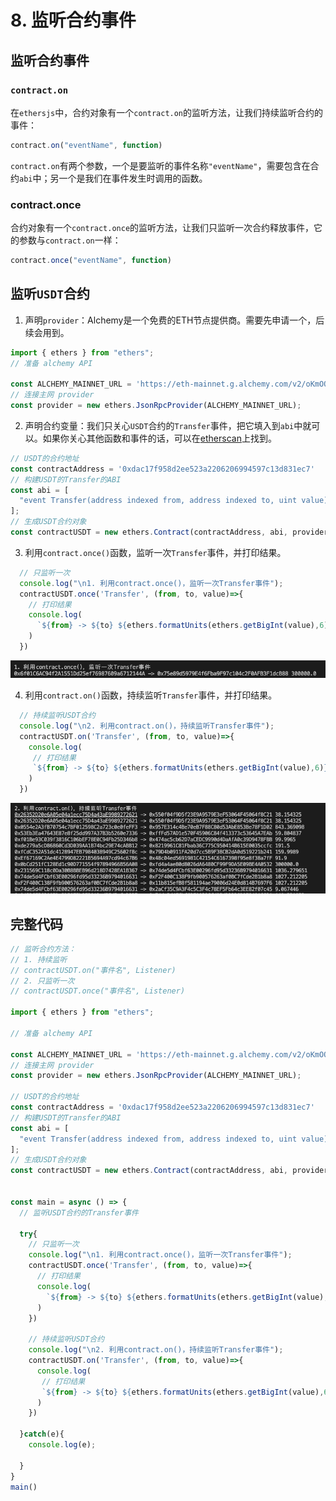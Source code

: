 

# 8. 监听合约事件



## 监听合约事件

### `contract.on`
在`ethersjs`中，合约对象有一个`contract.on`的监听方法，让我们持续监听合约的事件：

```js
contract.on("eventName", function)
```
`contract.on`有两个参数，一个是要监听的事件名称`"eventName"`，需要包含在合约`abi`中；另一个是我们在事件发生时调用的函数。

### contract.once

合约对象有一个`contract.once`的监听方法，让我们只监听一次合约释放事件，它的参数与`contract.on`一样：

```js
contract.once("eventName", function)
```

## 监听`USDT`合约

1. 声明`provider`：Alchemy是一个免费的ETH节点提供商。需要先申请一个，后续会用到。

  ```js
  import { ethers } from "ethers";
  // 准备 alchemy API

  const ALCHEMY_MAINNET_URL = 'https://eth-mainnet.g.alchemy.com/v2/oKmOQKbneVkxgHZfibs-iFhIlIAl6HDN';
  // 连接主网 provider
  const provider = new ethers.JsonRpcProvider(ALCHEMY_MAINNET_URL);
  ```

2. 声明合约变量：我们只关心`USDT`合约的`Transfer`事件，把它填入到`abi`中就可以。如果你关心其他函数和事件的话，可以在[etherscan](https://etherscan.io/address/0xdac17f958d2ee523a2206206994597c13d831ec7#code)上找到。

  ```js
  // USDT的合约地址
  const contractAddress = '0xdac17f958d2ee523a2206206994597c13d831ec7'
  // 构建USDT的Transfer的ABI
  const abi = [
    "event Transfer(address indexed from, address indexed to, uint value)"
  ];
  // 生成USDT合约对象
  const contractUSDT = new ethers.Contract(contractAddress, abi, provider);
  ```

3. 利用`contract.once()`函数，监听一次`Transfer`事件，并打印结果。

  ```js
    // 只监听一次
    console.log("\n1. 利用contract.once()，监听一次Transfer事件");
    contractUSDT.once('Transfer', (from, to, value)=>{
      // 打印结果
      console.log(
        `${from} -> ${to} ${ethers.formatUnits(ethers.getBigInt(value),6)}`
      )
    })
  ```
  ![只监听一次](img/8-1.png)

4. 利用`contract.on()`函数，持续监听`Transfer`事件，并打印结果。
  ```js
    // 持续监听USDT合约
    console.log("\n2. 利用contract.on()，持续监听Transfer事件");
    contractUSDT.on('Transfer', (from, to, value)=>{
      console.log(
       // 打印结果
       `${from} -> ${to} ${ethers.formatUnits(ethers.getBigInt(value),6)}`
      )
    })
  ```
  ![持续监听](img/8-2.png)

## 完整代码
```js
// 监听合约方法：
// 1. 持续监听
// contractUSDT.on("事件名", Listener)
// 2. 只监听一次
// contractUSDT.once("事件名", Listener)

import { ethers } from "ethers";

// 准备 alchemy API

const ALCHEMY_MAINNET_URL = 'https://eth-mainnet.g.alchemy.com/v2/oKmOQKbneVkxgHZfibs-iFhIlIAl6HDN';
// 连接主网 provider
const provider = new ethers.JsonRpcProvider(ALCHEMY_MAINNET_URL);

// USDT的合约地址
const contractAddress = '0xdac17f958d2ee523a2206206994597c13d831ec7'
// 构建USDT的Transfer的ABI
const abi = [
  "event Transfer(address indexed from, address indexed to, uint value)"
];
// 生成USDT合约对象
const contractUSDT = new ethers.Contract(contractAddress, abi, provider);


const main = async () => {
  // 监听USDT合约的Transfer事件

  try{
    // 只监听一次
    console.log("\n1. 利用contract.once()，监听一次Transfer事件");
    contractUSDT.once('Transfer', (from, to, value)=>{
      // 打印结果
      console.log(
        `${from} -> ${to} ${ethers.formatUnits(ethers.getBigInt(value),6)}`
      )
    })

    // 持续监听USDT合约
    console.log("\n2. 利用contract.on()，持续监听Transfer事件");
    contractUSDT.on('Transfer', (from, to, value)=>{
      console.log(
       // 打印结果
       `${from} -> ${to} ${ethers.formatUnits(ethers.getBigInt(value),6)}`
      )
    })

  }catch(e){
    console.log(e);

  }
}
main()
```
